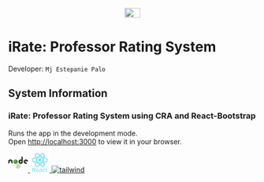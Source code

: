<p align="center" width="100%">
    <img src="assets"  width=25% height=25%/>
</p>

# iRate: Professor Rating System

Developer: `Mj Estepanie Palo`

## System Information

### iRate: Professor Rating System using CRA and React-Bootstrap

Runs the app in the development mode.\
Open [http://localhost:3000](http://localhost:3000) to view it in your browser.

<p align="left"> 
  <a href="https://nodejs.org" target="_blank" rel="noreferrer"> 
    <img src="https://raw.githubusercontent.com/devicons/devicon/master/icons/nodejs/nodejs-original-wordmark.svg" alt="nodejs" width="40" height="40"/> 
  </a> 
  <a href="https://reactjs.org/" target="_blank" rel="noreferrer"> 
    <img src="https://raw.githubusercontent.com/devicons/devicon/master/icons/react/react-original-wordmark.svg" alt="react" width="40" height="40"/> 
  </a> 
  <a href="https://tailwindcss.com/" target="_blank" rel="noreferrer"> 
    <img src="https://www.vectorlogo.zone/logos/tailwindcss/tailwindcss-icon.svg" alt="tailwind" width="40" height="40"/>
  </a> 
</p>
